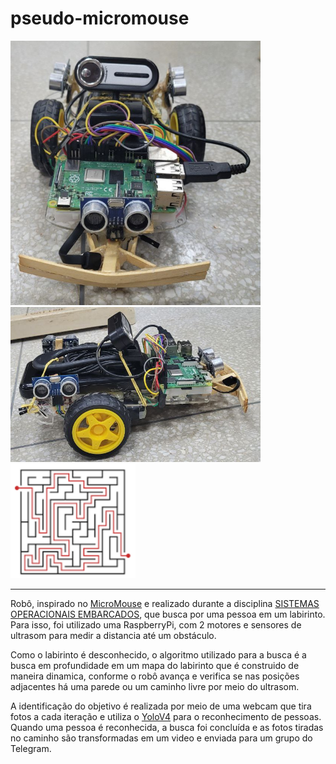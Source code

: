 # pseudo-micromouse

<img src="./assets/robo_frente.png" alt="robo frente" width="400">
<img src="./assets/robo_lado.png" alt="robo frente" width="400">
<img src="./assets/lab.png" alt="robo frente" width="200">

<hr>

Robô, inspirado no [MicroMouse](https://www.youtube.com/watch?v=ZMQbHMgK2rw) e realizado durante a disciplina [SISTEMAS OPERACIONAIS EMBARCADOS](https://github.com/diogoCaetanoGarcia/Sistemas_Embarcados), que busca por uma pessoa em um labirinto. Para isso, foi utilizado uma RaspberryPi, com 2 motores e sensores de ultrasom para medir a distancia até um obstáculo.

Como o labirinto é desconhecido, o algoritmo utilizado para a busca é a busca em profundidade em um mapa do labirinto que é construido de maneira dinamica, conforme o robô avança e verifica se nas posições adjacentes há uma parede ou um caminho livre por meio do ultrasom.

A identificação do objetivo é realizada por meio de uma webcam que tira fotos a cada iteração e utiliza o [YoloV4](https://docs.ultralytics.com/models/yolov4/) para o reconhecimento de pessoas. Quando uma pessoa é reconhecida, a busca foi concluída e as fotos tiradas no caminho são transformadas em um video e enviada para um grupo do Telegram.

